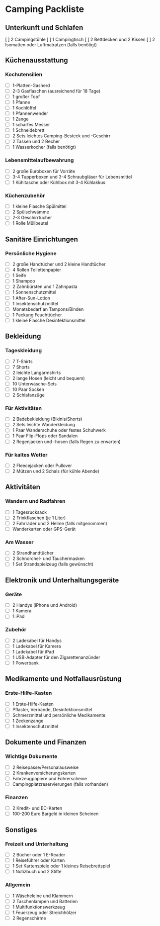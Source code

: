 # Camping Packliste

## Unterkunft und Schlafen
[ ] 2 Campingstühle
[ ] 1 Campingtisch
[ ] 2 Bettdecken und 2 Kissen
[ ] 2 Isomatten oder Luftmatratzen (falls benötigt)

## Küchenausstattung

### Kochutensilien
- [ ] 1-Platten-Gasherd
- [ ] 2-3 Gasflaschen (ausreichend für 18 Tage)
- [ ] 1 großer Topf
- [ ] 1 Pfanne
- [ ] 1 Kochlöffel
- [ ] 1 Pfannenwender
- [ ] 1 Zange
- [ ] 1 scharfes Messer
- [ ] 1 Schneidebrett
- [ ] 2 Sets leichtes Camping-Besteck und -Geschirr
- [ ] 2 Tassen und 2 Becher
- [ ] 1 Wasserkocher (falls benötigt)

### Lebensmittelaufbewahrung
- [ ] 2 große Euroboxen für Vorräte
- [ ] 3-4 Tupperboxen und 3-4 Schraubgläser für Lebensmittel
- [ ] 1 Kühltasche oder Kühlbox mit 3-4 Kühlakkus

### Küchenzubehör
- [ ] 1 kleine Flasche Spülmittel
- [ ] 2 Spülschwämme
- [ ] 2-3 Geschirrtücher
- [ ] 1 Rolle Müllbeutel

## Sanitäre Einrichtungen

### Persönliche Hygiene
- [ ] 2 große Handtücher und 2 kleine Handtücher
- [ ] 4 Rollen Toilettenpapier
- [ ] 1 Seife
- [ ] 1 Shampoo
- [ ] 2 Zahnbürsten und 1 Zahnpasta
- [ ] 1 Sonnenschutzmittel
- [ ] 1 After-Sun-Lotion
- [ ] 1 Insektenschutzmittel
- [ ] Monatsbedarf an Tampons/Binden
- [ ] 1 Packung Feuchttücher
- [ ] 1 kleine Flasche Desinfektionsmittel

## Bekleidung

### Tageskleidung
- [ ] 7 T-Shirts
- [ ] 7 Shorts
- [ ] 2 leichte Langarmshirts
- [ ] 2 lange Hosen (leicht und bequem)
- [ ] 10 Unterwäsche-Sets
- [ ] 10 Paar Socken
- [ ] 2 Schlafanzüge

### Für Aktivitäten
- [ ] 2 Badebekleidung (Bikinis/Shorts)
- [ ] 2 Sets leichte Wanderkleidung
- [ ] 1 Paar Wanderschuhe oder festes Schuhwerk
- [ ] 1 Paar Flip-Flops oder Sandalen
- [ ] 2 Regenjacken und -hosen (falls Regen zu erwarten)

### Für kaltes Wetter
- [ ] 2 Fleecejacken oder Pullover
- [ ] 2 Mützen und 2 Schals (für kühle Abende)

## Aktivitäten

### Wandern und Radfahren
- [ ] 1 Tagesrucksack
- [ ] 2 Trinkflaschen (je 1 Liter)
- [ ] 2 Fahrräder und 2 Helme (falls mitgenommen)
- [ ] Wanderkarten oder GPS-Gerät

### Am Wasser
- [ ] 2 Strandhandtücher
- [ ] 2 Schnorchel- und Tauchermasken
- [ ] 1 Set Strandspielzeug (falls gewünscht)

## Elektronik und Unterhaltungsgeräte

### Geräte
- [ ] 2 Handys (iPhone und Android)
- [ ] 1 Kamera
- [ ] 1 iPad

### Zubehör
- [ ] 2 Ladekabel für Handys
- [ ] 1 Ladekabel für Kamera
- [ ] 1 Ladekabel für iPad
- [ ] 1 USB-Adapter für den Zigarettenanzünder
- [ ] 1 Powerbank

## Medikamente und Notfallausrüstung

### Erste-Hilfe-Kasten
- [ ] 1 Erste-Hilfe-Kasten
- [ ] Pflaster, Verbände, Desinfektionsmittel
- [ ] Schmerzmittel und persönliche Medikamente
- [ ] 1 Zeckenzange
- [ ] 1 Insektenschutzmittel

## Dokumente und Finanzen

### Wichtige Dokumente
- [ ] 2 Reisepässe/Personalausweise
- [ ] 2 Krankenversicherungskarten
- [ ] Fahrzeugpapiere und Führerscheine
- [ ] Campingplatzreservierungen (falls vorhanden)

### Finanzen
- [ ] 2 Kredit- und EC-Karten
- [ ] 100-200 Euro Bargeld in kleinen Scheinen

## Sonstiges

### Freizeit und Unterhaltung
- [ ] 2 Bücher oder 1 E-Reader
- [ ] 1 Reiseführer oder Karten
- [ ] 1 Set Kartenspiele oder 1 kleines Reisebrettspiel
- [ ] 1 Notizbuch und 2 Stifte

### Allgemein
- [ ] 1 Wäscheleine und Klammern
- [ ] 2 Taschenlampen und Batterien
- [ ] 1 Multifunktionswerkzeug
- [ ] 1 Feuerzeug oder Streichhölzer
- [ ] 2 Regenschirme
